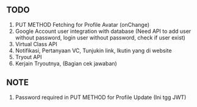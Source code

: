 ## TODO
1. PUT METHOD Fetching for Profile Avatar (onChange)
2. Google Account user integration with database (Need API to add user without password, login user without password, check if user exist)
3. Virtual Class API
4. Notifikasi, Pertanyaan VC, Tunjukin link, Ikutin yang di website
5. Tryout API
6. Kerjain Tryoutnya, (Bagian cek jawaban)

## NOTE
1. Password required in PUT METHOD for Profile Update (Ini tgg JWT)
